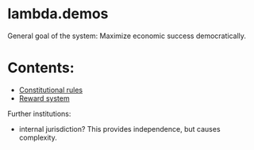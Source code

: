 # lambda.demos

General goal of the system: Maximize economic success democratically.

# Contents:
- [Constitutional rules](rules.md)
- [Reward system](reward.md)

Further institutions:
- internal jurisdiction? This provides independence, but causes complexity.
